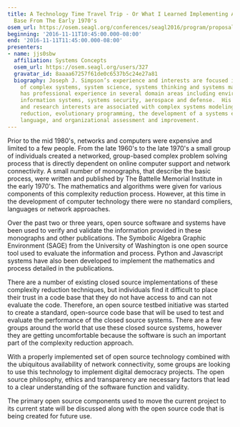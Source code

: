 ```yaml
---
title: A Technology Time Travel Trip - Or What I Learned Implementing A Technology
  Base From The Early 1970's
osem_url: https://osem.seagl.org/conferences/seagl2016/program/proposals/132
beginning: '2016-11-11T10:45:00.000-08:00'
end: '2016-11-11T11:45:00.000-08:00'
presenters:
- name: jjs0sbw
  affiliation: Systems Concepts
  osem_url: https://osem.seagl.org/users/327
  gravatar_id: 8aaaa67257f61de0c6537b5c24e27a81
  biography: Joseph J. Simpson’s experience and interests are focused in the area
    of complex systems, system science, systems thinking and systems management.  Joseph
    has professional experience in several domain areas including environmental restoration,
    information systems, systems security, aerospace and defense.  His current activities
    and research interests are associated with complex systems modeling, complexity
    reduction, evolutionary programming, the development of a systems engineering
    language, and organizational assessment and improvement.
---
```


Prior to the mid 1980's, networks and computers were expensive and limited to a few people.  From the late 1960's to the late 1970's a small group of individuals created a networked, group-based complex problem solving process that is directly dependent on online computer support and network connectivity.  A small number of monographs, that describe the basic process, were written and published by The Battelle Memorial Institute in the early 1970's.  The mathematics and algorithms were given for various components of this complexity reduction process.  However, at this time in the development of computer technology there were no standard compliers, languages or network approaches.

Over the past two or three years, open source software and systems have been used to verify and validate the information provided in these monographs and other publications.  The Symbolic Algebra Graphic Environment (SAGE) from the University of Washington is one open source tool used to evaluate the information and process.  Python and Javascript systems have also been developed to implement the mathematics and process detailed in the publications.

There are a number of existing closed source implementations of these complexity reduction techniques, but individuals find it difficult to place their trust in a code base that they do not have access to and can not evaluate the code.  Therefore, an open source testbed initiative was started to create a standard, open-source code base that will be used to test and evaluate the performance of the closed source systems.  There are a few groups around the world that use these closed source systems, however they are getting uncomfortable because the software is such an important part of the complexity reduction approach.

With a properly implemented set of open source technology combined with the ubiquitous availability of network connectivity, some groups are looking to use this technology to implement digital democracy projects.  The open source philosophy, ethics and transparency are necessary factors that lead to a clear understanding of the software function and validity.

The primary open source components used to move the current project to its current state will be discussed along with the open source code that is being created for future use.
